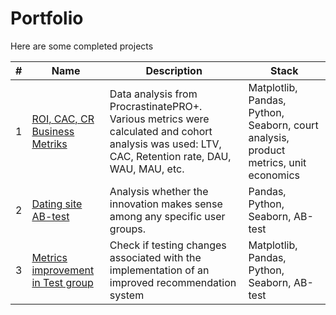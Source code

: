 # Portfolio
Here are some completed projects

|#|Name|Description|Stack|
|--|---------------------|-----------------|------------|
|1|[ROI, CAC, CR Business Metriks](https://github.com/runaevalina/Portfolio/blob/main/ROI%2C%20CAC%2C%20CR.ipynb)|Data analysis from ProcrastinatePRO+. Various metrics were calculated and cohort analysis was used: LTV, CAC, Retention rate, DAU, WAU, MAU, etc.|Matplotlib, Pandas, Python, Seaborn, court analysis, product metrics, unit economics|
|2|[Dating site AB-test](https://github.com/runaevalina/Portfolio/blob/main/Dating_site_AB-test.ipynb)|Analysis whether the innovation makes sense among any specific user groups.|Pandas, Python, Seaborn, AB-test|
|3|[Metrics improvement in Test group](https://github.com/runaevalina/Portfolio/blob/main/Final_project_AB.ipynb)|Check if testing changes associated with the implementation of an improved recommendation system|Matplotlib, Pandas, Python, Seaborn, AB-test|

